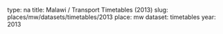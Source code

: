 type: na
title: Malawi / Transport Timetables (2013)
slug: places/mw/datasets/timetables/2013
place: mw
dataset: timetables
year: 2013
